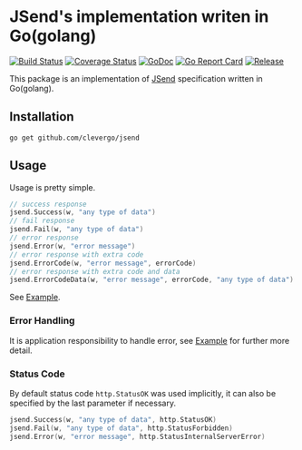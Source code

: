 # JSend's implementation writen in Go(golang)
[![Build Status](https://travis-ci.org/clevergo/jsend.svg?branch=master)](https://travis-ci.org/clevergo/jsend) [![Coverage Status](https://coveralls.io/repos/github/clevergo/jsend/badge.svg?branch=master)](https://coveralls.io/github/clevergo/jsend?branch=master)  [![GoDoc](https://img.shields.io/badge/godoc-reference-blue)](https://pkg.go.dev/github.com/clevergo/jsend) [![Go Report Card](https://goreportcard.com/badge/github.com/clevergo/jsend)](https://goreportcard.com/report/github.com/clevergo/jsend) [![Release](https://img.shields.io/github/release/clevergo/jsend.svg?style=flat-square)](https://github.com/clevergo/jsend/releases)

This package is an implementation of [JSend](https://github.com/omniti-labs/jsend) specification written in Go(golang).

## Installation

```shell
go get github.com/clevergo/jsend
```

## Usage

Usage is pretty simple.

```go
// success response
jsend.Success(w, "any type of data")
// fail response
jsend.Fail(w, "any type of data")
// error response
jsend.Error(w, "error message")
// error response with extra code
jsend.ErrorCode(w, "error message", errorCode)
// error response with extra code and data
jsend.ErrorCodeData(w, "error message", errorCode, "any type of data")
```

See [Example](example).

### Error Handling

It is application responsibility to handle error, see [Example](example) for further more detail.

### Status Code

By default status code `http.StatusOK` was used implicitly,
it can also be specified by the last parameter if necessary.

```go
jsend.Success(w, "any type of data", http.StatusOK)
jsend.Fail(w, "any type of data", http.StatusForbidden)
jsend.Error(w, "error message", http.StatusInternalServerError)
```